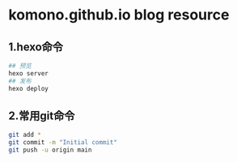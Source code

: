 # komono.github.io blog resource

## 1.hexo命令
```bash
## 预览
hexo server
## 发布
hexo deploy
```

## 2.常用git命令

```bash
git add *
git commit -m "Initial commit"
git push -u origin main
```

